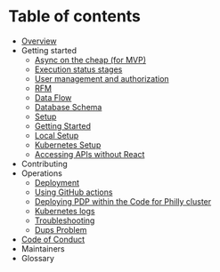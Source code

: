 # Table of contents

* [Overview](README.md)
* Getting started
  * [Async on the cheap (for MVP)](architecture/async-on-the-cheap-for-mvp.md)
  * [Execution status stages](architecture/execution-status-stages.md)
  * [User management and authorization](architecture/user-management-and-authorization.md)
  * [RFM](architecture/rfm.md)
  * [Data Flow](architecture/data-flow.md)
  * [Database Schema](architecture/database-schema.md)
  * [Setup](setup/README.md)
  * [Getting Started](setup/getting-started.md)
  * [Local Setup](setup/local-setup.md)
  * [Kubernetes Setup](setup/kubernetes-setup.md)
  * [Accessing APIs without React](setup/accessing-apis-without-react.md)
* Contributing
* Operations
  * [Deployment](deployment/README.md)
  * [Using GitHub actions](deployment/using-github-actions.md)
  * [Deploying PDP within the Code for Philly cluster](deployment/deploying-pdp-within-the-code-for-philly-cluster.md)
  * [Kubernetes logs](deployment/kubernetes-logs.md)
  * [Troubleshooting](troubleshooting/README.md)
  * [Dups Problem](troubleshooting/dups-problem.md)
* [Code of Conduct](https://codeforphilly.org/pages/code_of_conduct)
* Maintainers
* Glossary
